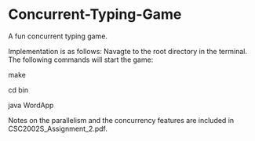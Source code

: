 # Concurrent-Typing-Game
A fun concurrent typing game. 

Implementation is as follows:
Navagte to the root directory in the terminal. 
The following commands will start the game:

make

cd bin

java WordApp <number of total words> <number of words on screen> <dictionary file name in the dictionary directory>


Notes on the parallelism and the concurrency features are included in CSC2002S_Assignment_2.pdf. 
